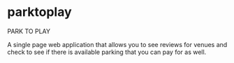 # parktoplay

PARK TO PLAY

A single page web application that allows you to see reviews for venues and check to see if there is available parking that you can pay for as well.
